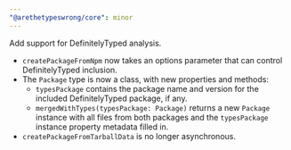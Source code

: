 ```yaml
---
"@arethetypeswrong/core": minor
---
```


Add support for DefinitelyTyped analysis.

- `createPackageFromNpm` now takes an options parameter that can control DefinitelyTyped inclusion.
- The `Package` type is now a class, with new properties and methods:
  - `typesPackage` contains the package name and version for the included DefinitelyTyped package, if any.
  - `mergedWithTypes(typesPackage: Package)` returns a new `Package` instance with all files from both packages and the `typesPackage` instance property metadata filled in.
- `createPackageFromTarballData` is no longer asynchronous.
